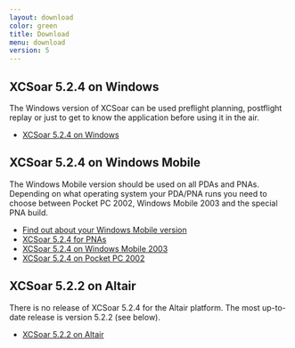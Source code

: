 ```yaml
---
layout: download
color: green
title: Download
menu: download
version: 5
---
```

## XCSoar 5.2.4 on Windows
					
The Windows version of XCSoar can be used preflight planning, postflight replay or just to get to know the application before using it in the air.

- [XCSoar 5.2.4 on Windows](http://sourceforge.net/projects/xcsoar/files/Binaries/XCSoar%205.2.4%20%28Stable%29/XCSoarPC-5.2.4.zip/download)

## XCSoar 5.2.4 on Windows Mobile

The Windows Mobile version should be used on all PDAs and PNAs. Depending on what operating system your PDA/PNA 
runs you need to choose between Pocket PC 2002, Windows Mobile 2003 and the special PNA build.

- [Find out about your Windows Mobile version](/discover/wm_versions/)
- [XCSoar 5.2.4 for PNAs](http://max.kellermann.name/download/xcsoar/pna/XCSoarPNA-524-mk2.zip)
- [XCSoar 5.2.4 on Windows Mobile 2003](http://sourceforge.net/projects/xcsoar/files/Binaries/XCSoar%205.2.4%20%28Stable%29/XCSoarPPC2003.ARMV4.5.2.4.cab/download)
- [XCSoar 5.2.4 on Pocket PC 2002](http://sourceforge.net/projects/xcsoar/files/Binaries/XCSoar%205.2.4%20%28Stable%29/XCSoarPPC2002.ARM.5.2.4.cab/download)

## XCSoar 5.2.2 on Altair

There is no release of XCSoar 5.2.4 for the Altair platform. The most up-to-date release is version 5.2.2 (see below).

- [XCSoar 5.2.2 on Altair](http://sourceforge.net/projects/xcsoar/files/Binaries/XCSoar%205.2.2%20%28Stable%29/XCSoarAltair-5.2.2.zip/download)
